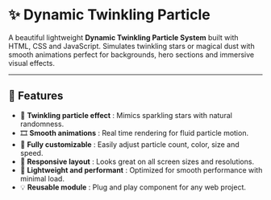 # ✨ Dynamic Twinkling Particle

A beautiful lightweight **Dynamic Twinkling Particle System** built with HTML, CSS and JavaScript. Simulates twinkling stars or magical dust with smooth animations perfect for backgrounds, hero sections and immersive visual effects.

---

## 🚀 Features  
- 🌟 **Twinkling particle effect** : Mimics sparkling stars with natural randomness. 
- 🎞️ **Smooth animations** : Real time rendering for fluid particle motion.  
- 🎨 **Fully customizable** : Easily adjust particle count, color, size and speed.  
- 📱 **Responsive layout** : Looks great on all screen sizes and resolutions.  
- 🧠 **Lightweight and performant** : Optimized for smooth performance with minimal load.  
- 💡 **Reusable module** : Plug and play component for any web project.
